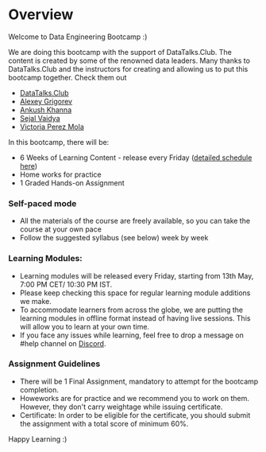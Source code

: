 # Overview

Welcome to Data Engineering Bootcamp :) 

We are doing this bootcamp with the support of DataTalks.Club. The content is created by some of the renowned data leaders. Many thanks to DataTalks.Club and the instructors for creating and allowing us to put this bootcamp together. Check them out

* [DataTalks.Club](https://datatalks.club/)
* [Alexey Grigorev](https://linkedin.com/in/agrigorev)
* [Ankush Khanna](https://linkedin.com/in/ankushkhanna2)
* [Sejal Vaidya](https://linkedin.com/in/vaidyasejal) 
* [Victoria Perez Mola](https://www.linkedin.com/in/victoriaperezmola/)

In this bootcamp, there will be:

* 6 Weeks of Learning Content - release every Friday ([detailed schedule here](https://docs.google.com/document/d/1zqCxW8gQ5ZUqDsja_E3ffwtUeE08VXvX9x4qJLNUWSc/edit))
* Home works for practice
* 1 Graded Hands-on Assignment

### Self-paced mode

* All the materials of the course are freely available, so you can take the course at your own pace
* Follow the suggested syllabus (see below) week by week


### Learning Modules:

* Learning modules will be released every Friday, starting from 13th May, 7:00 PM CET/ 10:30 PM IST.
* Please keep checking this space for regular learning module additions we make.
* To accommodate learners from across the globe, we are putting the learning modules in offline format instead of having live sessions. This will allow you to learn at your own time.
* If you face any issues while learning, feel free to drop a message on #help channel on [Discord](https://discord.gg/E2XfSEYm2W).

### Assignment Guidelines

* There will be 1 Final Assignment, mandatory to attempt for the bootcamp completion.
* Howeworks are for practice and we recommend you to work on them. However, they don't carry weightage while issuing certificate.
* Certificate: In order to be eligible for the certificate, you should submit the assignment with a total score of minimum 60%.

Happy Learning :)